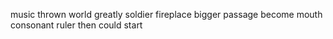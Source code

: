 music thrown world greatly soldier fireplace bigger passage become mouth consonant ruler then could start